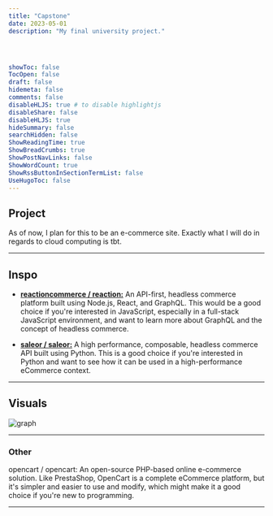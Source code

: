 ```yaml
---
title: "Capstone"
date: 2023-05-01
description: "My final university project."




showToc: false
TocOpen: false
draft: false
hidemeta: false
comments: false
disableHLJS: true # to disable highlightjs
disableShare: false
disableHLJS: true
hideSummary: false
searchHidden: false
ShowReadingTime: true
ShowBreadCrumbs: true
ShowPostNavLinks: false
ShowWordCount: true
ShowRssButtonInSectionTermList: false
UseHugoToc: false
---
```

## Project 

As of now, I plan for this to be an e-commerce site. Exactly what I will do in regards to cloud computing is tbt. 

--- 

## Inspo

-   [**reactioncommerce / reaction:**](https://github.com/reactioncommerce/reaction) An API-first, headless commerce platform built using Node.js, React, and GraphQL. This would be a good choice if you're interested in JavaScript, especially in a full-stack JavaScript environment, and want to learn more about GraphQL and the concept of headless commerce.

-   [**saleor / saleor:**](https://github.com/saleor/saleor) A high performance, composable, headless commerce API built using Python. This is a good choice if you're interested in Python and want to see how it can be used in a high-performance eCommerce context.

---

## Visuals

![graph](https://github.com/gothinkster/realworld/raw/main/diagram.svg)

---

### Other 

opencart / opencart: An open-source PHP-based online e-commerce solution. Like PrestaShop, OpenCart is a complete eCommerce platform, but it's simpler and easier to use and modify, which might make it a good choice if you're new to programming.

---